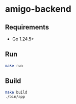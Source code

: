 # amigo-backend

## Requirements
- Go 1.24.5+

## Run
```bash
make run
```

## Build
```bash
make build
./bin/app
```
